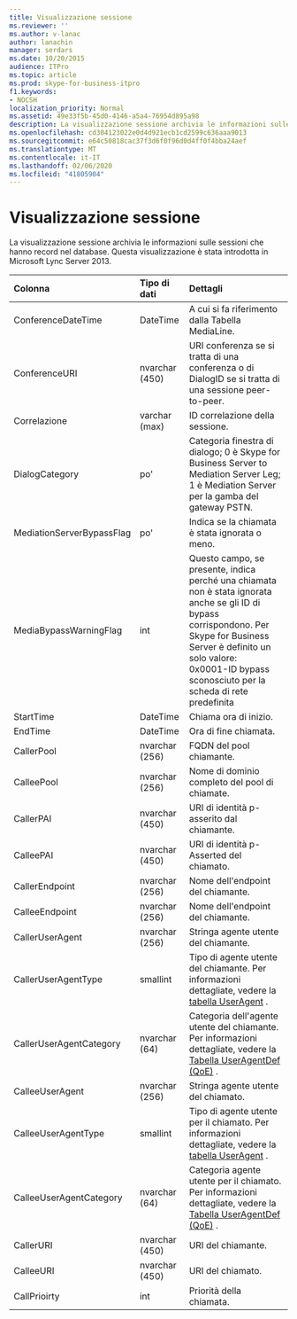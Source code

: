 ```yaml
---
title: Visualizzazione sessione
ms.reviewer: ''
ms.author: v-lanac
author: lanachin
manager: serdars
ms.date: 10/20/2015
audience: ITPro
ms.topic: article
ms.prod: skype-for-business-itpro
f1.keywords:
- NOCSH
localization_priority: Normal
ms.assetid: 49e33f5b-45d0-4146-a5a4-76954d895a98
description: La visualizzazione sessione archivia le informazioni sulle sessioni che hanno record nel database. Questa visualizzazione è stata introdotta in Microsoft Lync Server 2013.
ms.openlocfilehash: cd304123022e0d4d921ecb1cd2599c636aaa9013
ms.sourcegitcommit: e64c50818cac37f3d6f0f96d0d4ff0f4bba24aef
ms.translationtype: MT
ms.contentlocale: it-IT
ms.lasthandoff: 02/06/2020
ms.locfileid: "41805904"
---
```

# <a name="session-view"></a>Visualizzazione sessione
 
La visualizzazione sessione archivia le informazioni sulle sessioni che hanno record nel database. Questa visualizzazione è stata introdotta in Microsoft Lync Server 2013.
  
|**Colonna**|**Tipo di dati**|**Dettagli**|
|:-----|:-----|:-----|
|ConferenceDateTime  <br/> |DateTime  <br/> |A cui si fa riferimento dalla Tabella MediaLine.  <br/> |
|ConferenceURI  <br/> |nvarchar (450)  <br/> |URI conferenza se si tratta di una conferenza o di DialogID se si tratta di una sessione peer-to-peer.  <br/> |
|Correlazione  <br/> |varchar (max)  <br/> |ID correlazione della sessione.  <br/> |
|DialogCategory  <br/> |po'  <br/> |Categoria finestra di dialogo; 0 è Skype for Business Server to Mediation Server Leg; 1 è Mediation Server per la gamba del gateway PSTN.  <br/> |
|MediationServerBypassFlag  <br/> |po'  <br/> |Indica se la chiamata è stata ignorata o meno.  <br/> |
|MediaBypassWarningFlag  <br/> |int  <br/> |Questo campo, se presente, indica perché una chiamata non è stata ignorata anche se gli ID di bypass corrispondono. Per Skype for Business Server è definito un solo valore:  <br/> 0x0001-ID bypass sconosciuto per la scheda di rete predefinita  <br/> |
|StartTime  <br/> |DateTime  <br/> |Chiama ora di inizio.  <br/> |
|EndTime  <br/> |DateTime  <br/> |Ora di fine chiamata.  <br/> |
|CallerPool  <br/> |nvarchar (256)  <br/> |FQDN del pool chiamante.  <br/> |
|CalleePool  <br/> |nvarchar (256)  <br/> |Nome di dominio completo del pool di chiamate.  <br/> |
|CallerPAI  <br/> |nvarchar (450)  <br/> |URI di identità p-asserito dal chiamante.  <br/> |
|CalleePAI  <br/> |nvarchar (450)  <br/> |URI di identità p-Asserted del chiamato.  <br/> |
|CallerEndpoint  <br/> |nvarchar (256)  <br/> |Nome dell'endpoint del chiamante.  <br/> |
|CalleeEndpoint  <br/> |nvarchar (256)  <br/> |Nome dell'endpoint del chiamante.  <br/> |
|CallerUserAgent  <br/> |nvarchar (256)  <br/> |Stringa agente utente del chiamante.  <br/> |
|CallerUserAgentType  <br/> |smallint  <br/> |Tipo di agente utente del chiamante. Per informazioni dettagliate, vedere la [tabella UserAgent](useragent.md) . <br/> |
|CallerUserAgentCategory  <br/> |nvarchar (64)  <br/> |Categoria dell'agente utente del chiamante. Per informazioni dettagliate, vedere la [Tabella UserAgentDef (QoE)](useragentdef-qoe.md) . <br/> |
|CalleeUserAgent  <br/> |nvarchar (256)  <br/> |Stringa agente utente del chiamato.  <br/> |
|CalleeUserAgentType  <br/> |smallint  <br/> |Tipo di agente utente per il chiamato. Per informazioni dettagliate, vedere la [tabella UserAgent](useragent.md) . <br/> |
|CalleeUserAgentCategory  <br/> |nvarchar (64)  <br/> |Categoria agente utente per il chiamato. Per informazioni dettagliate, vedere la [Tabella UserAgentDef (QoE)](useragentdef-qoe.md) . <br/> |
|CallerURI  <br/> |nvarchar (450)  <br/> |URI del chiamante.  <br/> |
|CalleeURI  <br/> |nvarchar (450)  <br/> |URI del chiamato.  <br/> |
|CallPrioirty  <br/> |int  <br/> |Priorità della chiamata.  <br/> |
   

